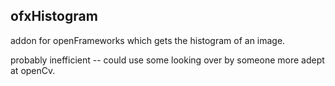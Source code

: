 ## ofxHistogram

addon for openFrameworks which gets the histogram of an image.  

probably inefficient -- could use some looking over by someone more adept at openCv.